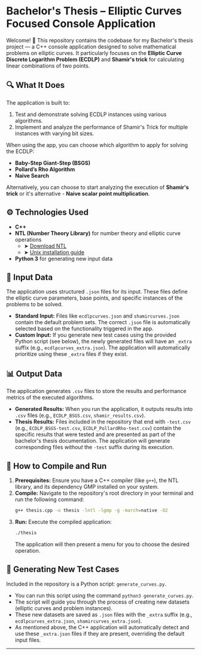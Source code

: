 # Bachelor's Thesis – Elliptic Curves Focused Console Application

Welcome! 👋
This repository contains the codebase for my Bachelor's thesis project — a C++ console application designed to solve mathematical problems on elliptic curves. It particularly focuses on the **Elliptic Curve Discrete Logarithm Problem (ECDLP)** and **Shamir's trick** for calculating linear combinations of two points.

## 🔍 What It Does

The application is built to:
1.  Test and demonstrate solving ECDLP instances using various algorithms.
2.  Implement and analyze the performance of Shamir's Trick for multiple instances with varying bit sizes.

When using the app, you can choose which algorithm to apply for solving the ECDLP:

-   **Baby-Step Giant-Step (BSGS)**
-   **Pollard’s Rho Algorithm**
-   **Naive Search**

Alternatively, you can choose to start analyzing the execution of **Shamir's trick** or it's alternative - **Naive scalar point multiplication**.

## ⚙️ Technologies Used

-   **C++**
-   **NTL (Number Theory Library)** for number theory and elliptic curve operations
    -   ➤ [Download NTL](https://libntl.org/download.html)
    -   ➤ [Unix installation guide](https://libntl.org/doc/tour-unix.html)
-   **Python 3** for generating new input data

## 📂 Input Data

The application uses structured `.json` files for its input. These files define the elliptic curve parameters, base points, and specific instances of the problems to be solved.

-   **Standard Input:** Files like `ecdlpcurves.json` and `shamircurves.json` contain the default problem sets. The correct `.json` file is automatically selected based on the functionality triggered in the app.
-   **Custom Input:** If you generate new test cases using the provided Python script (see below), the newly generated files will have an `_extra` suffix (e.g., `ecdlpcurves_extra.json`). The application will automatically prioritize using these `_extra` files if they exist.

## 📊 Output Data

The application generates `.csv` files to store the results and performance metrics of the executed algorithms.

-   **Generated Results:** When you run the application, it outputs results into `.csv` files (e.g., `ECDLP_BSGS.csv`, `shamir_results.csv`).
-   **Thesis Results:** Files included in the repository that end with `-test.csv` (e.g., `ECDLP_BSGS-test.csv`, `ECDLP_PollardRho-test.csv`) contain the specific results that were tested and are presented as part of the bachelor's thesis documentation. The application will generate corresponding files *without* the `-test` suffix during its execution.

## 🚀 How to Compile and Run

1.  **Prerequisites:** Ensure you have a C++ compiler (like `g++`), the NTL library, and its dependency GMP installed on your system.
2.  **Compile:** Navigate to the repository's root directory in your terminal and run the following command:
    ```bash
    g++ thesis.cpp -o thesis -lntl -lgmp -g -march=native -O2
    ```
3.  **Run:** Execute the compiled application:
    ```bash
    ./thesis
    ```
    The application will then present a menu for you to choose the desired operation.
    

## 🧪 Generating New Test Cases

Included in the repository is a Python script: `generate_curves.py`.

-   You can run this script using the command `python3 generate_curves.py`.
-   The script will guide you through the process of creating new datasets (elliptic curves and problem instances).
-   These new datasets are saved as `.json` files with the `_extra` suffix (e.g., `ecdlpcurves_extra.json`, `shamircurves_extra.json`).
-   As mentioned above, the C++ application will automatically detect and use these `_extra.json` files if they are present, overriding the default input files.

---
